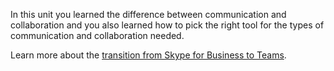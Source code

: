 In this unit you learned the difference between communication and collaboration and you also learned how to pick the right tool for the types of communication and collaboration needed.

Learn more about the [transition from Skype for Business to Teams](https://docs.microsoft.com/microsoftteams/faq-journey). 